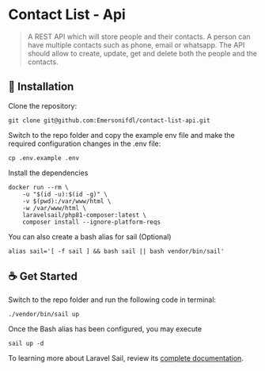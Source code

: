 # Contact List - Api

> A REST API which will store people and their contacts. A person can have multiple
> contacts such as phone, email or whatsapp. The API should allow to create, update, get and
> delete both the people and the contacts.

## 🚀 Installation

Clone the repository:

```
git clone git@github.com:Emersonifdl/contact-list-api.git
```

Switch to the repo folder and copy the example env file and make the required configuration changes in the .env file:

```
cp .env.example .env
```

Install the dependencies

```
docker run --rm \
    -u "$(id -u):$(id -g)" \
    -v $(pwd):/var/www/html \
    -w /var/www/html \
    laravelsail/php81-composer:latest \
    composer install --ignore-platform-reqs
```

You can also create a bash alias for sail (Optional)

```
alias sail='[ -f sail ] && bash sail || bash vendor/bin/sail'
```

## ☕ Get Started

Switch to the repo folder and run the following code in terminal:

```
./vendor/bin/sail up
```

Once the Bash alias has been configured, you may execute

```
sail up -d
```

To learning more about Laravel Sail, review its [complete documentation](https://laravel.com/docs/9.x/sail).
